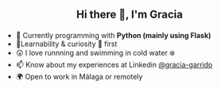 ## <p align="center"> Hi there 👋, I'm Gracia </p>

- 🔭 Currently programming with **Python (mainly using Flask)** 
- 🌱Learnability & curiosity 🔭 first
- 😲 I love runnning and swimming in cold water ❄️
- 📫 Know about my experiences at Linkedin [@gracia-garrido](https://www.linkedin.com/in/gracia-garrido/)
- 🌍 Open to work in Málaga or remotely
